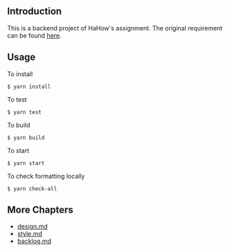 ## Introduction

This is a backend project of HaHow's assignment. The original requirement can be found [here](https://github.com/hahow/hahow-recruit/blob/master/backend.md).

## Usage

To install

```
$ yarn install
```

To test

```
$ yarn test
```

To build

```
$ yarn build
```

To start

```
$ yarn start
```

To check formatting locally

```
$ yarn check-all
```

## More Chapters

-   [design.md](https://github.com/Jereme1024/hahow-backend-assignment/blob/master/docs/design.md)
-   [style.md](https://github.com/Jereme1024/hahow-backend-assignment/blob/master/docs/style.md)
-   [backlog.md](https://github.com/Jereme1024/hahow-backend-assignment/blob/master/docs/backlog.md)